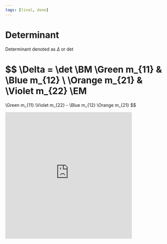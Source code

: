 ```yaml
---
tags: [linal, done]
---
```


# Determinant

Determinant denoted as $\Delta$ or $\det$

$$
\Delta =
\det \BM
	\Green m_{11} & \Blue m_{12} \\
	\Orange m_{21} & \Violet m_{22}
\EM
=
\Green m_{11} \Violet m_{22} - \Blue m_{12} \Orange m_{21}
$$

<iframe
  width="400"
	height="400"
	frameborder="no" src="https://alextheartisan.github.io/algebra/determinant/index.html" />


### Notes

- If both rows are identical then terminant is 0

<!--
- Если определитель = 0, то такие матрицы называются *вырожденными*, все остальные -- *невырожденными*
-->
